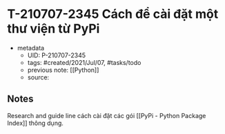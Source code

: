 # T-210707-2345 Cách để cài đặt một thư viện từ PyPi

- metadata
	- UID: P-210707-2345
	- tags: #created/2021/Jul/07, #tasks/todo 
	- previous note: [[Python]]
	- source: 

## Notes
Research and guide line cách cài đặt các gói [[PyPi - Python Package Index]] thông dụng.
